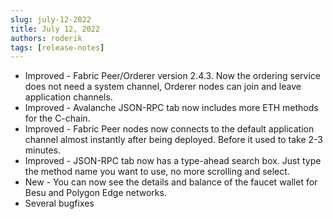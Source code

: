 ```yaml
---
slug: july-12-2022
title: July 12, 2022
authors: roderik
tags: [release-notes]
---
```


- Improved - Fabric Peer/Orderer version 2.4.3. Now the ordering service does not need a system channel, Orderer nodes can join and leave application channels.
- Improved - Avalanche JSON-RPC tab now includes more ETH methods for the C-chain.
- Improved - Fabric Peer nodes now connects to the default application channel almost instantly after being deployed. Before it used to take 2-3 minutes.
- Improved - JSON-RPC tab now has a type-ahead search box. Just type the method name you want to use, no more scrolling and select.
- New - You can now see the details and balance of the faucet wallet for Besu and Polygon Edge networks.
- Several bugfixes

